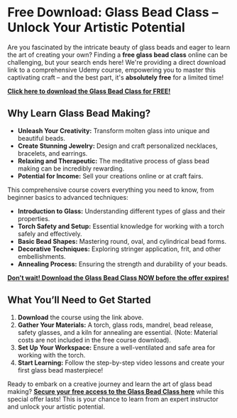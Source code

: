 # Free Download: Glass Bead Class – Unlock Your Artistic Potential

Are you fascinated by the intricate beauty of glass beads and eager to learn the art of creating your own? Finding a **free glass bead class** online can be challenging, but your search ends here! We're providing a direct download link to a comprehensive Udemy course, empowering you to master this captivating craft – and the best part, it's **absolutely free** for a limited time!

[**Click here to download the Glass Bead Class for FREE!**](https://udemywork.com/glass-bead-class)

## Why Learn Glass Bead Making?

*   **Unleash Your Creativity:** Transform molten glass into unique and beautiful beads.
*   **Create Stunning Jewelry:** Design and craft personalized necklaces, bracelets, and earrings.
*   **Relaxing and Therapeutic:** The meditative process of glass bead making can be incredibly rewarding.
*   **Potential for Income:** Sell your creations online or at craft fairs.

This comprehensive course covers everything you need to know, from beginner basics to advanced techniques:

*   **Introduction to Glass:** Understanding different types of glass and their properties.
*   **Torch Safety and Setup:** Essential knowledge for working with a torch safely and effectively.
*   **Basic Bead Shapes:** Mastering round, oval, and cylindrical bead forms.
*   **Decorative Techniques:** Exploring stringer application, frit, and other embellishments.
*   **Annealing Process:** Ensuring the strength and durability of your beads.

[**Don't wait! Download the Glass Bead Class NOW before the offer expires!**](https://udemywork.com/glass-bead-class)

## What You’ll Need to Get Started

1.  **Download** the course using the link above.
2.  **Gather Your Materials:** A torch, glass rods, mandrel, bead release, safety glasses, and a kiln for annealing are essential. (Note: Material costs are not included in the free course download).
3.  **Set Up Your Workspace:** Ensure a well-ventilated and safe area for working with the torch.
4.  **Start Learning:** Follow the step-by-step video lessons and create your first glass bead masterpiece!

Ready to embark on a creative journey and learn the art of glass bead making? **[Secure your free access to the Glass Bead Class here](https://udemywork.com/glass-bead-class)** while this special offer lasts! This is your chance to learn from an expert instructor and unlock your artistic potential.
